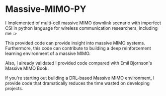 # Massive-MIMO-PY

I Implemented of multi-cell massive MIMO downlink scenario with imperfect CSI in python language for wireless communication researchers, including me :>

This provided code can provide insight into massive MIMO systems. Furthermore, this code can contribute to building a deep reinforcement learning environment of a massive MIMO.

Also, I already validated I provided code compared with Emil Bjornson's Massive MIMO Book.

If you're starting out building a DRL-based Massive MIMO environment, I provide code that dramatically reduces the time wasted on developing projects.
